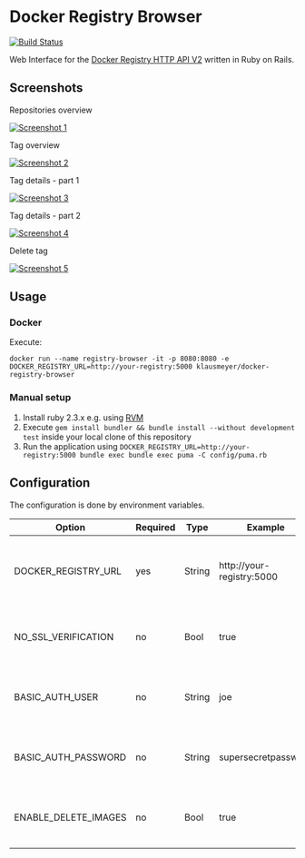 # Docker Registry Browser

[![Build Status](https://travis-ci.org/klausmeyer/docker-registry-browser.svg?branch=master)](https://travis-ci.org/klausmeyer/docker-registry-browser)

Web Interface for the [Docker Registry HTTP API V2](https://docs.docker.com/registry/spec/api/) written in Ruby on Rails.

## Screenshots

Repositories overview

[![Screenshot 1](https://github.com/klausmeyer/docker-registry-browser/raw/master/docs/screenshot1_thumb.png "Screenshot 1")](https://github.com/klausmeyer/docker-registry-browser/raw/master/docs/screenshot1.png)

Tag overview

[![Screenshot 2](https://github.com/klausmeyer/docker-registry-browser/raw/master/docs/screenshot2_thumb.png "Screenshot 2")](https://github.com/klausmeyer/docker-registry-browser/raw/master/docs/screenshot2.png)

Tag details - part 1

[![Screenshot 3](https://github.com/klausmeyer/docker-registry-browser/raw/master/docs/screenshot3_thumb.png "Screenshot 3")](https://github.com/klausmeyer/docker-registry-browser/raw/master/docs/screenshot3.png)

Tag details - part 2

[![Screenshot 4](https://github.com/klausmeyer/docker-registry-browser/raw/master/docs/screenshot4_thumb.png "Screenshot 4")](https://github.com/klausmeyer/docker-registry-browser/raw/master/docs/screenshot4.png)

Delete tag

[![Screenshot 5](https://github.com/klausmeyer/docker-registry-browser/raw/master/docs/screenshot5_thumb.png "Screenshot 5")](https://github.com/klausmeyer/docker-registry-browser/raw/master/docs/screenshot5.png)

## Usage

### Docker

Execute:

```
docker run --name registry-browser -it -p 8080:8080 -e DOCKER_REGISTRY_URL=http://your-registry:5000 klausmeyer/docker-registry-browser
```

### Manual setup

1. Install ruby 2.3.x e.g. using [RVM](http://rvm.io)
2. Execute `gem install bundler && bundle install --without development test` inside your local clone of this repository
3. Run the application using `DOCKER_REGISTRY_URL=http://your-registry:5000 bundle exec bundle exec puma -C config/puma.rb`

## Configuration

The configuration is done by environment variables.

| Option               | Required | Type   | Example                   | Description                                               |
| -------------------- | -------- | ------ | ------------------------- | --------------------------------------------------------- |
| DOCKER_REGISTRY_URL  | yes      | String | http://your-registry:5000 | URL to the Docker Registry which should be browsed        |
| NO_SSL_VERIFICATION  | no       | Bool   | true                      | Enable to skip SSL verification (default `false`)         |
| BASIC_AUTH_USER      | no       | String | joe                       | Username for basic-auth against registry                  |
| BASIC_AUTH_PASSWORD  | no       | String | supersecretpassw0rd       | Password for basic-auth against registry                  |
| ENABLE_DELETE_IMAGES | no       | Bool   | true                      | Allow deletion of tags (default `false`)                  |
